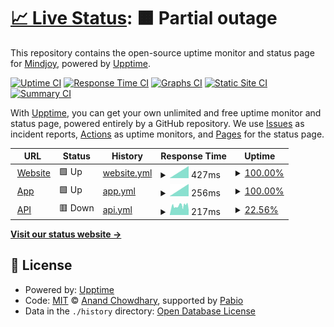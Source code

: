 # [📈 Live Status](https://Mindjoy.github.io/uptime): <!--live status--> **🟧 Partial outage**

This repository contains the open-source uptime monitor and status page for [Mindjoy](https://www.mindjoy.com/), powered by [Upptime](https://github.com/upptime/upptime).

[![Uptime CI](https://github.com/Mindjoy/uptime/workflows/Uptime%20CI/badge.svg)](https://github.com/Mindjoy/uptime/actions?query=workflow%3A%22Uptime+CI%22)
[![Response Time CI](https://github.com/Mindjoy/uptime/workflows/Response%20Time%20CI/badge.svg)](https://github.com/Mindjoy/uptime/actions?query=workflow%3A%22Response+Time+CI%22)
[![Graphs CI](https://github.com/Mindjoy/uptime/workflows/Graphs%20CI/badge.svg)](https://github.com/Mindjoy/uptime/actions?query=workflow%3A%22Graphs+CI%22)
[![Static Site CI](https://github.com/Mindjoy/uptime/workflows/Static%20Site%20CI/badge.svg)](https://github.com/Mindjoy/uptime/actions?query=workflow%3A%22Static+Site+CI%22)
[![Summary CI](https://github.com/Mindjoy/uptime/workflows/Summary%20CI/badge.svg)](https://github.com/Mindjoy/uptime/actions?query=workflow%3A%22Summary+CI%22)

With [Upptime](https://upptime.js.org), you can get your own unlimited and free uptime monitor and status page, powered entirely by a GitHub repository. We use [Issues](https://github.com/Mindjoy/uptime/issues) as incident reports, [Actions](https://github.com/Mindjoy/uptime/actions) as uptime monitors, and [Pages](https://Mindjoy.github.io/uptime) for the status page.

<!--start: status pages-->
<!-- This summary is generated by Upptime (https://github.com/upptime/upptime) -->
<!-- Do not edit this manually, your changes will be overwritten -->
<!-- prettier-ignore -->
| URL | Status | History | Response Time | Uptime |
| --- | ------ | ------- | ------------- | ------ |
| <img alt="" src="https://icons.duckduckgo.com/ip3/mindjoy.com.ico" height="13"> [Website](https://mindjoy.com/) | 🟩 Up | [website.yml](https://github.com/Mindjoy/uptime/commits/HEAD/history/website.yml) | <details><summary><img alt="Response time graph" src="./graphs/website/response-time-week.png" height="20"> 427ms</summary><br><a href="https://Mindjoy.github.io/uptime/history/website"><img alt="Response time 427" src="https://img.shields.io/endpoint?url=https%3A%2F%2Fraw.githubusercontent.com%2FMindjoy%2Fuptime%2FHEAD%2Fapi%2Fwebsite%2Fresponse-time.json"></a><br><a href="https://Mindjoy.github.io/uptime/history/website"><img alt="24-hour response time 427" src="https://img.shields.io/endpoint?url=https%3A%2F%2Fraw.githubusercontent.com%2FMindjoy%2Fuptime%2FHEAD%2Fapi%2Fwebsite%2Fresponse-time-day.json"></a><br><a href="https://Mindjoy.github.io/uptime/history/website"><img alt="7-day response time 427" src="https://img.shields.io/endpoint?url=https%3A%2F%2Fraw.githubusercontent.com%2FMindjoy%2Fuptime%2FHEAD%2Fapi%2Fwebsite%2Fresponse-time-week.json"></a><br><a href="https://Mindjoy.github.io/uptime/history/website"><img alt="30-day response time 427" src="https://img.shields.io/endpoint?url=https%3A%2F%2Fraw.githubusercontent.com%2FMindjoy%2Fuptime%2FHEAD%2Fapi%2Fwebsite%2Fresponse-time-month.json"></a><br><a href="https://Mindjoy.github.io/uptime/history/website"><img alt="1-year response time 427" src="https://img.shields.io/endpoint?url=https%3A%2F%2Fraw.githubusercontent.com%2FMindjoy%2Fuptime%2FHEAD%2Fapi%2Fwebsite%2Fresponse-time-year.json"></a></details> | <details><summary><a href="https://Mindjoy.github.io/uptime/history/website">100.00%</a></summary><a href="https://Mindjoy.github.io/uptime/history/website"><img alt="All-time uptime 100.00%" src="https://img.shields.io/endpoint?url=https%3A%2F%2Fraw.githubusercontent.com%2FMindjoy%2Fuptime%2FHEAD%2Fapi%2Fwebsite%2Fuptime.json"></a><br><a href="https://Mindjoy.github.io/uptime/history/website"><img alt="24-hour uptime 100.00%" src="https://img.shields.io/endpoint?url=https%3A%2F%2Fraw.githubusercontent.com%2FMindjoy%2Fuptime%2FHEAD%2Fapi%2Fwebsite%2Fuptime-day.json"></a><br><a href="https://Mindjoy.github.io/uptime/history/website"><img alt="7-day uptime 100.00%" src="https://img.shields.io/endpoint?url=https%3A%2F%2Fraw.githubusercontent.com%2FMindjoy%2Fuptime%2FHEAD%2Fapi%2Fwebsite%2Fuptime-week.json"></a><br><a href="https://Mindjoy.github.io/uptime/history/website"><img alt="30-day uptime 100.00%" src="https://img.shields.io/endpoint?url=https%3A%2F%2Fraw.githubusercontent.com%2FMindjoy%2Fuptime%2FHEAD%2Fapi%2Fwebsite%2Fuptime-month.json"></a><br><a href="https://Mindjoy.github.io/uptime/history/website"><img alt="1-year uptime 100.00%" src="https://img.shields.io/endpoint?url=https%3A%2F%2Fraw.githubusercontent.com%2FMindjoy%2Fuptime%2FHEAD%2Fapi%2Fwebsite%2Fuptime-year.json"></a></details>
| <img alt="" src="https://icons.duckduckgo.com/ip3/beta.mindjoy.com.ico" height="13"> [App](https://beta.mindjoy.com/) | 🟩 Up | [app.yml](https://github.com/Mindjoy/uptime/commits/HEAD/history/app.yml) | <details><summary><img alt="Response time graph" src="./graphs/app/response-time-week.png" height="20"> 256ms</summary><br><a href="https://Mindjoy.github.io/uptime/history/app"><img alt="Response time 256" src="https://img.shields.io/endpoint?url=https%3A%2F%2Fraw.githubusercontent.com%2FMindjoy%2Fuptime%2FHEAD%2Fapi%2Fapp%2Fresponse-time.json"></a><br><a href="https://Mindjoy.github.io/uptime/history/app"><img alt="24-hour response time 256" src="https://img.shields.io/endpoint?url=https%3A%2F%2Fraw.githubusercontent.com%2FMindjoy%2Fuptime%2FHEAD%2Fapi%2Fapp%2Fresponse-time-day.json"></a><br><a href="https://Mindjoy.github.io/uptime/history/app"><img alt="7-day response time 256" src="https://img.shields.io/endpoint?url=https%3A%2F%2Fraw.githubusercontent.com%2FMindjoy%2Fuptime%2FHEAD%2Fapi%2Fapp%2Fresponse-time-week.json"></a><br><a href="https://Mindjoy.github.io/uptime/history/app"><img alt="30-day response time 256" src="https://img.shields.io/endpoint?url=https%3A%2F%2Fraw.githubusercontent.com%2FMindjoy%2Fuptime%2FHEAD%2Fapi%2Fapp%2Fresponse-time-month.json"></a><br><a href="https://Mindjoy.github.io/uptime/history/app"><img alt="1-year response time 256" src="https://img.shields.io/endpoint?url=https%3A%2F%2Fraw.githubusercontent.com%2FMindjoy%2Fuptime%2FHEAD%2Fapi%2Fapp%2Fresponse-time-year.json"></a></details> | <details><summary><a href="https://Mindjoy.github.io/uptime/history/app">100.00%</a></summary><a href="https://Mindjoy.github.io/uptime/history/app"><img alt="All-time uptime 100.00%" src="https://img.shields.io/endpoint?url=https%3A%2F%2Fraw.githubusercontent.com%2FMindjoy%2Fuptime%2FHEAD%2Fapi%2Fapp%2Fuptime.json"></a><br><a href="https://Mindjoy.github.io/uptime/history/app"><img alt="24-hour uptime 100.00%" src="https://img.shields.io/endpoint?url=https%3A%2F%2Fraw.githubusercontent.com%2FMindjoy%2Fuptime%2FHEAD%2Fapi%2Fapp%2Fuptime-day.json"></a><br><a href="https://Mindjoy.github.io/uptime/history/app"><img alt="7-day uptime 100.00%" src="https://img.shields.io/endpoint?url=https%3A%2F%2Fraw.githubusercontent.com%2FMindjoy%2Fuptime%2FHEAD%2Fapi%2Fapp%2Fuptime-week.json"></a><br><a href="https://Mindjoy.github.io/uptime/history/app"><img alt="30-day uptime 100.00%" src="https://img.shields.io/endpoint?url=https%3A%2F%2Fraw.githubusercontent.com%2FMindjoy%2Fuptime%2FHEAD%2Fapi%2Fapp%2Fuptime-month.json"></a><br><a href="https://Mindjoy.github.io/uptime/history/app"><img alt="1-year uptime 100.00%" src="https://img.shields.io/endpoint?url=https%3A%2F%2Fraw.githubusercontent.com%2FMindjoy%2Fuptime%2FHEAD%2Fapi%2Fapp%2Fuptime-year.json"></a></details>
| <img alt="" src="https://icons.duckduckgo.com/ip3/api.mindjoy.com.ico" height="13"> [API](https://api.mindjoy.com/) | 🟥 Down | [api.yml](https://github.com/Mindjoy/uptime/commits/HEAD/history/api.yml) | <details><summary><img alt="Response time graph" src="./graphs/api/response-time-week.png" height="20"> 217ms</summary><br><a href="https://Mindjoy.github.io/uptime/history/api"><img alt="Response time 217" src="https://img.shields.io/endpoint?url=https%3A%2F%2Fraw.githubusercontent.com%2FMindjoy%2Fuptime%2FHEAD%2Fapi%2Fapi%2Fresponse-time.json"></a><br><a href="https://Mindjoy.github.io/uptime/history/api"><img alt="24-hour response time 217" src="https://img.shields.io/endpoint?url=https%3A%2F%2Fraw.githubusercontent.com%2FMindjoy%2Fuptime%2FHEAD%2Fapi%2Fapi%2Fresponse-time-day.json"></a><br><a href="https://Mindjoy.github.io/uptime/history/api"><img alt="7-day response time 217" src="https://img.shields.io/endpoint?url=https%3A%2F%2Fraw.githubusercontent.com%2FMindjoy%2Fuptime%2FHEAD%2Fapi%2Fapi%2Fresponse-time-week.json"></a><br><a href="https://Mindjoy.github.io/uptime/history/api"><img alt="30-day response time 217" src="https://img.shields.io/endpoint?url=https%3A%2F%2Fraw.githubusercontent.com%2FMindjoy%2Fuptime%2FHEAD%2Fapi%2Fapi%2Fresponse-time-month.json"></a><br><a href="https://Mindjoy.github.io/uptime/history/api"><img alt="1-year response time 217" src="https://img.shields.io/endpoint?url=https%3A%2F%2Fraw.githubusercontent.com%2FMindjoy%2Fuptime%2FHEAD%2Fapi%2Fapi%2Fresponse-time-year.json"></a></details> | <details><summary><a href="https://Mindjoy.github.io/uptime/history/api">22.56%</a></summary><a href="https://Mindjoy.github.io/uptime/history/api"><img alt="All-time uptime 22.56%" src="https://img.shields.io/endpoint?url=https%3A%2F%2Fraw.githubusercontent.com%2FMindjoy%2Fuptime%2FHEAD%2Fapi%2Fapi%2Fuptime.json"></a><br><a href="https://Mindjoy.github.io/uptime/history/api"><img alt="24-hour uptime 22.56%" src="https://img.shields.io/endpoint?url=https%3A%2F%2Fraw.githubusercontent.com%2FMindjoy%2Fuptime%2FHEAD%2Fapi%2Fapi%2Fuptime-day.json"></a><br><a href="https://Mindjoy.github.io/uptime/history/api"><img alt="7-day uptime 22.56%" src="https://img.shields.io/endpoint?url=https%3A%2F%2Fraw.githubusercontent.com%2FMindjoy%2Fuptime%2FHEAD%2Fapi%2Fapi%2Fuptime-week.json"></a><br><a href="https://Mindjoy.github.io/uptime/history/api"><img alt="30-day uptime 22.56%" src="https://img.shields.io/endpoint?url=https%3A%2F%2Fraw.githubusercontent.com%2FMindjoy%2Fuptime%2FHEAD%2Fapi%2Fapi%2Fuptime-month.json"></a><br><a href="https://Mindjoy.github.io/uptime/history/api"><img alt="1-year uptime 22.56%" src="https://img.shields.io/endpoint?url=https%3A%2F%2Fraw.githubusercontent.com%2FMindjoy%2Fuptime%2FHEAD%2Fapi%2Fapi%2Fuptime-year.json"></a></details>

<!--end: status pages-->

[**Visit our status website →**](https://Mindjoy.github.io/uptime)

## 📄 License

- Powered by: [Upptime](https://github.com/upptime/upptime)
- Code: [MIT](./LICENSE) © [Anand Chowdhary](https://anandchowdhary.com), supported by [Pabio](https://pabio.com)
- Data in the `./history` directory: [Open Database License](https://opendatacommons.org/licenses/odbl/1-0/)

